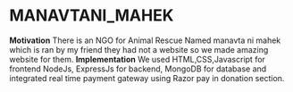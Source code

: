 # MANAVTANI_MAHEK
**Motivation**
There is an NGO for Animal Rescue Named manavta ni mahek which is ran by my friend they had not a website so we made amazing website for them.
**Implementation**
We used HTML,CSS,Javascript for frontend NodeJs, ExpressJs for backend, MongoDB for database and integrated real time payment gateway using Razor pay in donation section.
